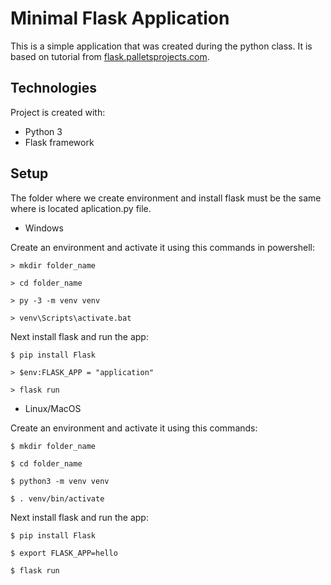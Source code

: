 # Minimal Flask Application

This is a simple application that was created during the python class. It is based on tutorial from [flask.palletsprojects.com](https://flask.palletsprojects.com/en/2.0.x/quickstart/).

## Technologies

Project is created with:

- Python 3
- Flask framework

## Setup

The folder where we create environment and install flask must be the same where is located aplication.py file.

- Windows

Create an environment and activate it using this commands in powershell:

`> mkdir folder_name`

`> cd folder_name`

`> py -3 -m venv venv`

`> venv\Scripts\activate.bat`

Next install flask and run the app:

`$ pip install Flask`

`> $env:FLASK_APP = "application"`

`> flask run`

- Linux/MacOS

Create an environment and activate it using this commands:

`$ mkdir folder_name`

`$ cd folder_name`

`$ python3 -m venv venv`

`$ . venv/bin/activate`

Next install flask and run the app:

`$ pip install Flask`

`$ export FLASK_APP=hello`

`$ flask run`
